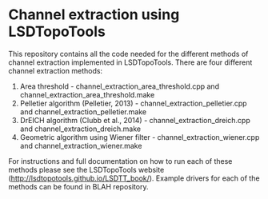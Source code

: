 # Channel extraction using LSDTopoTools
This repository contains all the code needed for the different methods of channel extraction implemented in LSDTopoTools.
There are four different channel extraction methods:

1. Area threshold - channel_extraction_area_threshold.cpp and channel_extraction_area_threshold.make
2. Pelletier algorithm (Pelletier, 2013) - channel_extraction_pelletier.cpp and channel_extraction_pelletier.make
3. DrEICH algorithm (Clubb et al., 2014) - channel_extraction_dreich.cpp and channel_extraction_dreich.make
4. Geometric algorithm using Wiener filter - channel_extraction_wiener.cpp and channel_extraction_wiener.make

For instructions and full documentation on how to run each of these methods please see the LSDTopoTools website
(http://lsdtopotools.github.io/LSDTT_book/).  Example drivers for each of the methods can be found in BLAH repository.
